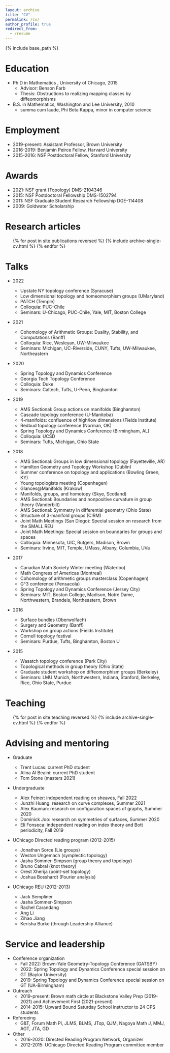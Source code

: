 ```yaml
---
layout: archive
title: "CV"
permalink: /cv/
author_profile: true
redirect_from:
  - /resume
---
```


{% include base_path %}

Education
======
* Ph.D in Mathematics , University of Chicago, 2015
  * Advisor: Benson Farb
  * Thesis: Obstructions to realizing mapping classes by diffeomorphisms
* B.S. in Mathematics, Washington and Lee University, 2010
  * summa cum laude, Phi Beta Kappa, minor in computer science

Employment
======
* 2019-present: Assistant Professor, Brown University
* 2016-2019: Benjamin Peirce Fellow, Harvard University
* 2015-2016: NSF Postdoctoral Fellow, Stanford University

  
Awards
======
* 2021: NSF grant (Topology) DMS-2104346
* 2015: NSF Postdoctoral Fellowship DMS-1502794 
* 2011: NSF Graduate Student Research Fellowship DGE-114408 
* 2009: Goldwater Scholarship

Research articles
======
  <ol reversed>{% for post in site.publications reversed %}
    {% include archive-single-cv.html %}
  {% endfor %}</ol>
  
Talks
======
* 2022
  * Upstate NY topology conference (Syracuse) 
  * Low dimensional topology and homeomorphism groups (UMaryland) 
  * PATCH (Temple) 
  * Colloquia: PUC-Chile
  * Seminars: U-Chicago, PUC-Chile, Yale, MIT, Boston College

* 2021
  * Cohomology of Arithmetic Groups: Duality, Stability, and Computations (Banff) 
  * Colloquia: Rice, Wesleyan, UW-Milwaukee
  * Seminars: Michigan, UC-Riverside, CUNY, Tufts, UW-Milwaukee, Northeastern

* 2020
  * Spring Topology and Dynamics Conference
  * Georgia Tech Topology Conference 
  * Colloquia: Duke
  * Seminars: Caltech, Tufts, U-Penn, Binghamton

* 2019
  * AMS Sectional: Group actions on manifolds (Binghamton)
  * Cascade topology conference (U-Manitoba)
  * 4-manifolds: confluence of high/low dimensions (Fields Institute) 
  * Redbud topology conference (Norman, OK)
  * Spring Topology and Dynamics Conference (Birmingham, AL)
  * Colloquia: UCSD
  * Seminars: Tufts, Michigan, Ohio State

* 2018
  * AMS Sectional: Groups in low dimensional topology (Fayetteville, AR)
  * Hamilton Geometry and Topology Workshop (Dublin)
  * Summer conference on topology and applications (Bowling Green, KY) 
  * Young topologists meeting (Copenhagen)
  * Glances@Manifolds (Krakow)
  * Manifolds, groups, and homotopy (Skye, Scotland)
  * AMS Sectional: Boundaries and nonpositive curvature in group theory (Vanderbilt)
  * AMS Sectional: Symmetry in differential geometry (Ohio State)
  * Structure of 3-manifold groups (CIRM)
  * Joint Math Meetings (San Diego): Special session on research from the SMALL REU
  * Joint Math Meetings: Special session on boundaries for groups and spaces
  * Colloquia: Minnesota, UIC, Rutgers, Madison, Brown
  * Seminars: Irvine, MIT, Temple, UMass, Albany, Columbia, UVa

* 2017
  * Canadian Math Society Winter meeting (Waterloo)
  * Math Congress of Americas (Montreal)
  * Cohomology of arithmetic groups masterclass (Copenhagen)
  * G^3 conference (Pensacola) 
  * Spring Topology and Dynamics Conference (Jersey City)
  * Seminars: MIT, Boston College, Madison, Notre Dame, Northwestern, Brandeis, Northeastern, Brown

* 2016
  * Surface bundles (Oberwolfach)
  * Surgery and Geometry (Banff)
  * Workshop on group actions (Fields Institute)
  * Cornell topology festival
  * Seminars: Purdue, Tufts, Binghamton, Boston U

* 2015
  * Wasatch topology conference (Park City)
  * Topological methods in group theory (Ohio State)
  * Graduate student workshop on diffeomorphism groups (Berkeley) 
  * Seminars: LMU Munich, Northwestern, Indiana, Stanford, Berkeley, Rice, Ohio State, Purdue 


  
Teaching
======
  <ul>{% for post in site.teaching reversed %}
    {% include archive-single-cv.html %}
  {% endfor %}</ul>

Advising and mentoring
======
* Graduate
  * Trent Lucas: current PhD student
  * Alina Al Beaini: current PhD student
  * Tom Stone (masters 2021)

* Undergraduate
  * Alex Feiner: independent reading on sheaves, Fall 2022
  * Junzhi Huang: research on curve complexes, Summer 2021
  * Alex Bauman: research on configuration spaces of graphs, Summer 2020
  * Dominick Joo: research on symmetries of surfaces, Summer 2020
  * Eli Fonseca: independent reading on index theory and Bott periodicity, Fall 2019

* UChicago Directed reading program (2012-2015)
  * Jonathan Sorce (Lie groups) 
  * Weston Ungemach (symplectic topology) 
  * Jasha Sommer-Simpson (group theory and topology)
  * Bruno Cabral (knot theory)
  * Orest Xherija (point-set topology)
  * Joshua Bosshardt (Fourier analysis)

* UChicago REU (2012-2013)
  * Jack Sempliner 
  * Jasha Sommer-Simpson 
  * Rachel Carandang 
  * Ang Li 
  * Zihao Jiang
  * Kerisha Burke (through Leadership Alliance)

Service and leadership
======
* Conference organization
  * Fall 2022: Brown-Yale Geometry-Topology Conference (GATSBY)
  * 2022: Spring Topology and Dynamics Conference special session on GT (Baylor University)
  * 2019: Spring Topology and Dynamics Conference special session on GT (UA-Birmingham)
* Outreach 
  * 2019-present: Brown math circle at Blackstone Valley Prep (2019-2021) and Achievement First (2021-present)
  * 2014-2015: Upward Bound Saturday School instructor to 24 CPS students
* Refereeing 
  * G&T, Forum Math Pi, JLMS, BLMS, JTop, QJM, Nagoya Math J, MMJ, AGT, JTA, GD
* Other
  * 2016-2020: Directed Reading Program Network, Organizer
  * 2012-2015: UChicago Directed Reading Program committee member
